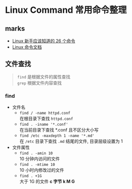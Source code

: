 # Linux Command 常用命令整理

## marks

- [Linux 新手应该知道的 26 个命令](https://linux.cn/article-6160-1.html)  
- [Linux 命令文档](http://man.linuxde.net/)

## 文件查找

> `find` 是根据文件的属性查找  
`grep` 根据文件内容查找

### find
- 文件名
    - `find / -name httpd.conf`  
        在根目录下查找 `httpd.conf`
    - `find . -iname '*.conf'`  
        在当前目录下查找 *.conf 且不区分大小写
    - `find /etc -maxdepth 1 -name '*.md'`  
        在 `/etc` 目录下查找 `.md` 结尾的文件, 目录层级设置为 1
- 文件属性
    - `find . -amin 10`  
        10 分钟内访问的文件
    - `find . -mtime 10`  
        10 小时内修改过的文件
    - `find . +1G`  
        大于 1G 的文件 **c 字节 k M G**


